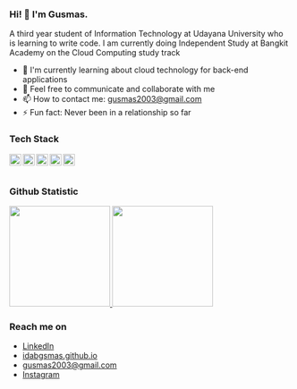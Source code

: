 ### Hi! 👋 I'm Gusmas.

A third year student of Information Technology at Udayana University who is learning to write code.
I am currently doing Independent Study at Bangkit Academy on the Cloud Computing study track

- 🌱 I'm currently learning about cloud technology for back-end applications
- 💬 Feel free to communicate and collaborate with me
- 📫 How to contact me: gusmas2003@gmail.com
- ⚡ Fun fact: Never been in a relationship so far

### Tech Stack
  <a href="#"><img align="left" alt="HTML" title="HTML" width="21px" 
src="https://cdn.icon-icons.com/icons2/1488/PNG/512/5352-html5_102567.png" /></a>
  <a href="#"><img align="left" alt="CSS" title="CSS" width="21px" 
src="https://logospng.org/download/css-3/logo-css-3-768.png" /></a>
  <a href="#"><img align="left" alt="JavaScripth" title="JavaScripth" width="21px" src="https://w1.pngwing.com/pngs/136/126/png-transparent-javascript-logo-angularjs-nodejs-computer-programming-web-development-computer-software-jquery-yellow.png" /></a>
  <a href="#"><img align="left" alt="PHP" title="PHP" width="21px" 
src="https://img2.pngdownload.id/20180904/xhu/kisspng-logo-image-computer-icons-php-portable-network-gra-william-davies-meng-mongodb-5b8e9698822d99.0636011515360713205332.jpg" /></a>
  <a href="#"><img align="left" alt="Construct 2" title="Construct 2" width="21px" src="https://e7.pngegg.com/pngimages/614/882/png-clipart-construct-html-2d-computer-graphics-gamemaker-studio-culture-construction-miscellaneous-angle.png" /></a>
  <br>
  <br>
  
### Github Statistic
<p align="left">
<a href="https://github.com/idabgsmas">
  <img height="180em" src="https://github-readme-stats-eight-theta.vercel.app/api?username=dimasmds&show_icons=true&theme=algolia&include_all_commits=true&count_private=true"/>
  <img height="180em" src="https://github-readme-stats-eight-theta.vercel.app/api/top-langs/?username=dimasmds&layout=compact&langs_count=8&theme=algolia"/>
</a>
</p>

### Reach me on
- <a href="https://www.linkedin.com/in/idabgsmas/">LinkedIn</a>
- <a href="https://idabgsmas.github.io/">idabgsmas.github.io</a>
- gusmas2003@gmail.com
- <a href="https://www.instagram.com/idabgsmas/">Instagram</a>
